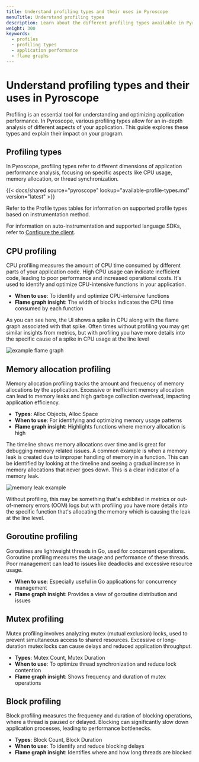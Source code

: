 ```yaml
---
title: Understand profiling types and their uses in Pyroscope
menuTitle: Understand profiling types
description: Learn about the different profiling types available in Pyroscope and how to effectively use them in your application performance analysis.
weight: 300
keywords:
  - profiles
  - profiling types
  - application performance
  - flame graphs
---
```


# Understand profiling types and their uses in Pyroscope

Profiling is an essential tool for understanding and optimizing application performance. In Pyroscope, various profiling types allow for an in-depth analysis of different aspects of your application. This guide explores these types and explain their impact on your program.

## Profiling types

In Pyroscope, profiling types refer to different dimensions of application performance analysis, focusing on specific aspects like CPU usage, memory allocation, or thread synchronization.

[//]: # 'Shared content for available profile types'
[//]: # 'This content is located in /pyroscope/docs/sources/shared/available-profile-types.md'

{{< docs/shared source="pyroscope" lookup="available-profile-types.md" version="latest" >}}

Refer to the Profile types tables for information on supported profile types based on instrumentation method.

For information on auto-instrumentation and supported language SDKs, refer to [Configure the client](https://grafana.com/docs/pyroscope/latest/configure-client/).

## CPU profiling

CPU profiling measures the amount of CPU time consumed by different parts of your application code.
High CPU usage can indicate inefficient code, leading to poor performance and increased operational costs.
It's used to identify and optimize CPU-intensive functions in your application.

- **When to use**: To identify and optimize CPU-intensive functions
- **Flame graph insight**: The width of blocks indicates the CPU time consumed by each function

As you can see here, the UI shows a spike in CPU along with the flame graph associated with that spike.
Often times without profiling you may get similar insights from metrics, but with profiling you have more details into the specific cause of a spike in CPU usage at the line level

![example flame graph](https://grafana.com/static/img/pyroscope/pyroscope-ui-single-2023-11-30.png)

<!-- ## FGprof (for go)
[todo add a link to the docs for fgprof]  -->

## Memory allocation profiling

Memory allocation profiling tracks the amount and frequency of memory allocations by the application.
Excessive or inefficient memory allocation can lead to memory leaks and high garbage collection overhead, impacting application efficiency.

- **Types**: Alloc Objects, Alloc Space
- **When to use**: For identifying and optimizing memory usage patterns
- **Flame graph insight**: Highlights functions where memory allocation is high

The timeline shows memory allocations over time and is great for debugging memory related issues.
A common example is when a memory leak is created due to improper handling of memory in a function.
This can be identified by looking at the timeline and seeing a gradual increase in memory allocations that never goes down.
This is a clear indicator of a memory leak.

![memory leak example](https://grafana.com/static/img/pyroscope/pyroscope-memory-leak-2023-11-30.png)

Without profiling, this may be something that's exhibited in metrics or out-of-memory errors (OOM) logs but with profiling you have more details into the specific function that's allocating the memory which is causing the leak at the line level.

## Goroutine profiling

Goroutines are lightweight threads in Go, used for concurrent operations.
Goroutine profiling measures the usage and performance of these threads.
Poor management can lead to issues like deadlocks and excessive resource usage.

- **When to use**: Especially useful in Go applications for concurrency management
- **Flame graph insight**: Provides a view of goroutine distribution and issues

## Mutex profiling

Mutex profiling involves analyzing mutex (mutual exclusion) locks, used to prevent simultaneous access to shared resources.
Excessive or long-duration mutex locks can cause delays and reduced application throughput.

- **Types**: Mutex Count, Mutex Duration
- **When to use**: To optimize thread synchronization and reduce lock contention
- **Flame graph insight**: Shows frequency and duration of mutex operations

## Block profiling

Block profiling measures the frequency and duration of blocking operations, where a thread is paused or delayed.
Blocking can significantly slow down application processes, leading to performance bottlenecks.

- **Types**: Block Count, Block Duration
- **When to use**: To identify and reduce blocking delays
- **Flame graph insight**: Identifies where and how long threads are blocked
